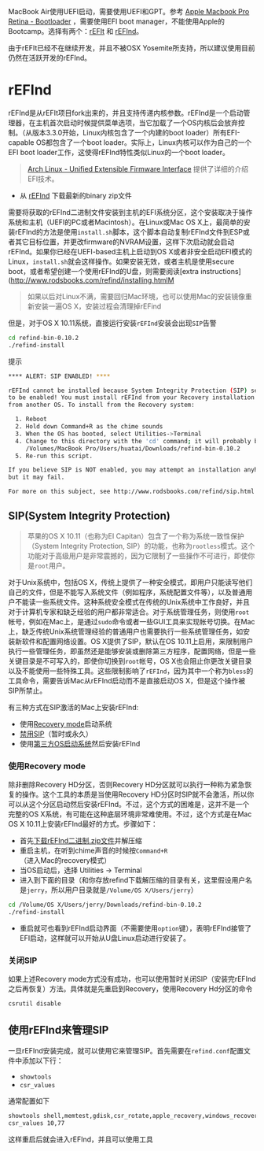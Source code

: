 MacBook Air使用UEFI启动，需要使用UEFI和GPT。参考 [Apple Macbook Pro Retina - Bootloader](https://wiki.gentoo.org/wiki/Apple_Macbook_Pro_Retina#Bootloader) ，需要使用EFI boot manager，不能使用Apple的Bootcamp。选择有两个：[rEFIt](http://refit.sourceforge.net) 和 [rEFInd](http://www.rodsbooks.com/refind/)。

由于rEFIt已经不在继续开发，并且不被OSX Yosemite所支持，所以建议使用目前仍然在活跃开发的rEFInd。

# rEFInd

rEFInd是从rEFIt项目fork出来的，并且支持传递内核参数。rEFInd是一个启动管理器，在主机首次启动时候提供菜单选项，当它加载了一个OS内核后会放弃控制。（从版本3.3.0开始，Linux内核包含了一个内建的boot loader）所有EFI-capable OS都包含了一个boot loader。实际上，Linux内核可以作为自己的一个EFI boot loader工作，这使得rEFInd特性类似Linux的一个boot loader。

> [Arch Linux - Unified Extensible Firmware Interface](https://wiki.archlinux.org/index.php/Unified_Extensible_Firmware_Interface) 提供了详细的介绍EFI技术。

* 从 [rEFInd](http://www.rodsbooks.com/refind/) 下载最新的binary zip文件

需要将获取的rEFInd二进制文件安装到主机的EFI系统分区，这个安装取决于操作系统和主机（UEFI的PC或者Macintosh）。在Linux或Mac OS X上，最简单的安装rEFInd的方法是使用`install.sh`脚本，这个脚本自动复制rEFInd文件到ESP或者其它目标位置，并更改firmware的NVRAM设置，这样下次启动就会启动rEFInd。如果你已经在UEFI-based主机上启动到OS X或者非安全启动EFI模式的Linux，`install.sh`就会这样操作。如果安装无效，或者主机是使用secure boot，或者希望创建一个使用rEFInd的U盘，则需要阅读[extra instructions](http://www.rodsbooks.com/refind/installing.htmlM

> 如果以后对Linux不满，需要回归Mac环境，也可以使用Mac的安装镜像重新安装一遍OS X，安装过程会清理掉rEFind

但是，对于OS X 10.11系统，直接运行安装`rEFInd`安装会出现`SIP`告警

```bash
cd refind-bin-0.10.2
./refind-install
```

提示

```bash
**** ALERT: SIP ENABLED! ****

rEFInd cannot be installed because System Integrity Protection (SIP) seems
to be enabled! You must install rEFInd from your Recovery installation or
from another OS. To install from the Recovery system:

  1. Reboot
  2. Hold down Command+R as the chime sounds
  3. When the OS has booted, select Utilities->Terminal
  4. Change to this directory with the 'cd' command; it will probably be under
     /Volumes/MacBook Pro/Users/huatai/Downloads/refind-bin-0.10.2
  5. Re-run this script.

If you believe SIP is NOT enabled, you may attempt an installation anyhow,
but it may fail.

For more on this subject, see http://www.rodsbooks.com/refind/sip.html
```

## SIP(System Integrity Protection)

> 苹果的OS X 10.11（也称为EI Capitan）包含了一个称为系统一致性保护（System Integrity Protection, SIP）的功能，也称为`rootless`模式。这个功能对于高级用户是非常震撼的，因为它限制了一些操作不可进行，即使你是`root`用户。

对于Unix系统中，包括OS X，传统上提供了一种安全模式，即用户只能读写他们自己的文件，但是不能写入系统文件（例如程序，系统配置文件等），以及普通用户不能读一些系统文件。这种系统安全模式在传统的Unix系统中工作良好，并且对于计算机专家和缺乏经验的用户都非常适合。对于系统管理任务，则使用`root`帐号，例如在Mac上，是通过`sudo`命令或者一些GUI工具来实现帐号切换。在Mac上，缺乏传统Unix系统管理经验的普通用户也需要执行一些系统管理任务，如安装新软件和配置网络设置。OS X提供了SIP，默认在OS 10.11上启用，来限制用户执行一些管理任务，即虽然还是能够安装或删除第三方程序，配置网络，但是一些关键目录是不可写入的，即使你切换到`root`帐号，OS X也会阻止你更改关键目录以及不能使用一些特殊工具。这些限制影响了`rEFInd`，因为其中一个称为`bless`的工具命令，需要告诉Mac从rEFInd启动而不是直接启动OS X，但是这个操作被SIP所禁止。

有三种方式在SIP激活的Mac上安装rEFInd:

* 使用[Recovery mode](http://www.rodsbooks.com/refind/sip.html#recovery)启动系统
* [禁用SIP](http://www.rodsbooks.com/refind/sip.html#disable)（暂时或永久）
* 使用[第三方OS启动系统](http://www.rodsbooks.com/refind/sip.html#another)然后安装rEFInd

### 使用Recovery mode

除非删除Recovery HD分区，否则Recovery HD分区就可以执行一种称为紧急恢复的操作。这个工具的本质是当使用Recovery HD分区时SIP就不会激活，所以你可以从这个分区启动然后安装rEFInd。不过，这个方式的困难是，这并不是一个完整的OS X系统，有可能在这种底层环境非常难使用。不过，这个方式是在Mac OS X 10.11上安装rEFInd最好的方式。步骤如下：

* 首先[下载rEFInd二进制.zip文件](http://www.rodsbooks.com/refind/getting.html)并解压缩
* 重启主机，在听到chime声音的时候按`Command+R`（进入Mac的recovery模式）
* 当OS启动后，选择 Utilities -> Terminal
* 进入到下面的目录（和你存放refind下载解压缩的目录有关，这里假设用户名是`jerry`，所以用户目录就是`/Volume/OS X/Users/jerry`）

```bash
cd /Volume/OS X/Users/jerry/Downloads/refind-bin-0.10.2
./refind-install
```

* 重启就可也看到rEFInd启动界面（不需要使用`option`键），表明rEFInd接管了EFI启动，这样就可以开始从U盘Linux启动进行安装了。

### 关闭SIP

如果上述Recovery mode方式没有成功，也可以使用暂时关闭SIP（安装完rEFInd之后再恢复）方法。具体就是先重启到Recovery，使用Recovery Hd分区的命令

```bash
csrutil disable
```

## 使用rEFInd来管理SIP

一旦rEFInd安装完成，就可以使用它来管理SIP。首先需要在`refind.conf`配置文件中添加以下行：

* `showtools`
* `csr_values`

通常配置如下

```bash
showtools shell,memtest,gdisk,csr_rotate,apple_recovery,windows_recovery,about,shutdown,reboot
csr_values 10,77
```

这样重启后就会进入rEFInd，并且可以使用工具
